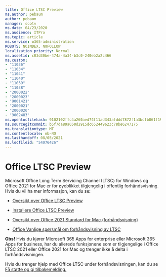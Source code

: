 ```yaml
---
title: Office LTSC Preview
ms.author: pebaum
author: pebaum
manager: scotv
ms.date: 04/23/2020
ms.audience: ITPro
ms.topic: article
ms.service: o365-administration
ROBOTS: NOINDEX, NOFOLLOW
localization_priority: Normal
ms.assetid: c03d30be-474a-4a34-b3c0-240eb2a2c466
ms.custom:
- "11036"
- "11034"
- "11041"
- "11040"
- "11039"
- "11038"
- "2000022"
- "2000023"
- "9001421"
- "2000021"
- "2000020"
- "9002483"
ms.openlocfilehash: 9102102ffc4a260aed74f11ad343afddd7872f1a3bcfb061f1961aef49e6e841
ms.sourcegitcommit: b5f7da89a650d2915dc652449623c78be6247175
ms.translationtype: MT
ms.contentlocale: nb-NO
ms.lasthandoff: 08/05/2021
ms.locfileid: "54076426"
---
```

# <a name="office-ltsc-preview"></a>Office LTSC Preview

Microsoft Office Long Term Servicing Channel (LTSC) for Windows og Office 2021 for Mac er for øyeblikket tilgjengelig i offentlig forhåndsvisning. Hvis du vil ha mer informasjon, kan du se:

- [Oversikt over Office LTSC Preview](https://docs.microsoft.com/deployoffice/office2021/overview-ltsc-preview)

- [Installere Office LTSC Preview](https://docs.microsoft.com/deployoffice/office2021/install-ltsc-preview)

- [Oversikt over Office 2021 Standard for Mac (forhåndsvisning)](https://docs.microsoft.com/deployoffice/office2021/overview-mac-preview)

- [Office Vanlige spørsmål om forhåndsvisning av LTSC](https://answers.microsoft.com/msoffice/forum/all/office-ltsc-commercial-preview-faq/0fcf5976-f87f-4be1-81af-9f6d6141bc3a)  

**Obs!** Hvis du kjører Microsoft 365 Apps for enterprise eller Microsoft 365 Apps for business, har du allerede funksjonene som er tilgjengelige i Office LTSC 2021 eller Office 2021 for Mac og trenger ikke å delta i forhåndsvisningen.

Hvis du trenger hjelp med Office LTSC under forhåndsvisningen, kan du se [Få støtte og gi tilbakemelding.](https://docs.microsoft.com/deployoffice/office2021/install-ltsc-preview#getting-support-and-providing-feedback)

